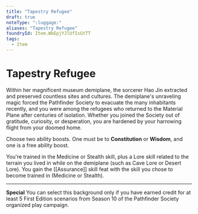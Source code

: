 ```yaml
---
title: "Tapestry Refugee"
draft: true
noteType: ":luggage:"
aliases: "Tapestry Refugee"
foundryId: Item.WbEpjYJlUfIsGtTT
tags:
  - Item
---
```


# Tapestry Refugee

Within her magnificent museum demiplane, the sorcerer Hao Jin extracted and preserved countless sites and cultures. The demiplane's unraveling magic forced the Pathfinder Society to evacuate the many inhabitants recently, and you were among the refugees who returned to the Material Plane after centuries of isolation. Whether you joined the Society out of gratitude, curiosity, or desperation, you are hardened by your harrowing flight from your doomed home.

Choose two ability boosts. One must be to **Constitution** or **Wisdom**, and one is a free ability boost.

You're trained in the Medicine or Stealth skill, plus a Lore skill related to the terrain you lived in while on the demiplane (such as Cave Lore or Desert Lore). You gain the [[Assurance]] skill feat with the skill you chose to become trained in (Medicine or Stealth).

* * *

**Special** You can select this background only if you have earned credit for at least 5 First Edition scenarios from Season 10 of the Pathfinder Society organized play campaign.
